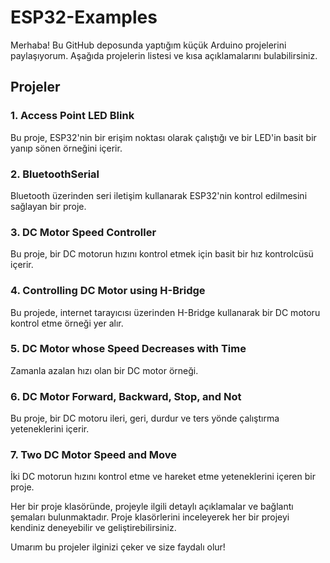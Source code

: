 # ESP32-Examples

Merhaba! Bu GitHub deposunda yaptığım küçük Arduino projelerini paylaşıyorum. Aşağıda projelerin listesi ve kısa açıklamalarını bulabilirsiniz.

## Projeler

### 1. Access Point LED Blink

Bu proje, ESP32'nin bir erişim noktası olarak çalıştığı ve bir LED'in basit bir yanıp sönen örneğini içerir.

### 2. BluetoothSerial

Bluetooth üzerinden seri iletişim kullanarak ESP32'nin kontrol edilmesini sağlayan bir proje.

### 3. DC Motor Speed Controller

Bu proje, bir DC motorun hızını kontrol etmek için basit bir hız kontrolcüsü içerir.

### 4. Controlling DC Motor using H-Bridge

Bu projede, internet tarayıcısı üzerinden H-Bridge kullanarak bir DC motoru kontrol etme örneği yer alır.

### 5. DC Motor whose Speed Decreases with Time

Zamanla azalan hızı olan bir DC motor örneği.

### 6. DC Motor Forward, Backward, Stop, and Not

Bu proje, bir DC motoru ileri, geri, durdur ve ters yönde çalıştırma yeteneklerini içerir.

### 7. Two DC Motor Speed and Move

İki DC motorun hızını kontrol etme ve hareket etme yeteneklerini içeren bir proje.

Her bir proje klasöründe, projeyle ilgili detaylı açıklamalar ve bağlantı şemaları bulunmaktadır. Proje klasörlerini inceleyerek her bir projeyi kendiniz deneyebilir ve geliştirebilirsiniz.

Umarım bu projeler ilginizi çeker ve size faydalı olur!

